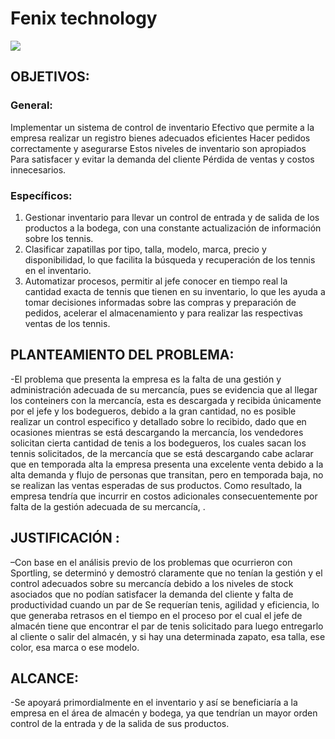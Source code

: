 
<h1 id="fenix-technology">Fenix technology</h1>
<img src="[![nuevo-logo-f-nix.png](https://i.postimg.cc/rpxbG6Gt/nuevo-logo-f-nix.png)](https://postimg.cc/nsV0ZPPH)" >
<h2 id="objetivos">OBJETIVOS:</h2>
<h3 id="general"><a href="https://github.com/CRISTIAN1000160022/NEWS-SENA#general"></a>General:</h3>
<p>Implementar un sistema de control de inventario Efectivo que permite a la empresa realizar un registro bienes adecuados eficientes Hacer pedidos correctamente y asegurarse Estos niveles de inventario son apropiados Para satisfacer y evitar la demanda del cliente Pérdida de ventas y costos innecesarios.</p>
<h3 id="específicos"><a href="https://github.com/CRISTIAN1000160022/NEWS-SENA#espec%C3%ADficos"></a>Específicos:</h3>
<ol>
<li>Gestionar inventario para llevar un control de entrada y de salida de los productos a la bodega, con una constante actualización de información sobre los tennis.</li>
<li>Clasificar zapatillas por tipo, talla, modelo, marca, precio y disponibilidad, lo que facilita la búsqueda y recuperación de los tennis en el inventario.</li>
<li>Automatizar procesos, permitir al jefe conocer en tiempo real la cantidad exacta de tennis que tienen en su inventario, lo que les ayuda a tomar decisiones informadas sobre las compras y preparación de pedidos, acelerar el almacenamiento y para realizar las respectivas ventas de los tennis.</li>
</ol>
<h2 id="planteamiento-del-problema"><a href="https://github.com/CRISTIAN1000160022/NEWS-SENA#planteamiento-del-problema"></a>PLANTEAMIENTO DEL PROBLEMA:</h2>
<p>-El problema que presenta la empresa es la falta de una gestión y administración adecuada de su mercancía, pues se evidencia que al llegar los conteiners con la mercancía, esta es descargada y recibida únicamente por el jefe y los bodegueros, debido a la gran cantidad, no es posible realizar un control especifico y detallado sobre lo recibido, dado que en ocasiones mientras se está descargando la mercancía, los vendedores solicitan cierta cantidad de tenis a los bodegueros, los cuales sacan los tennis solicitados, de la mercancía que se está descargando cabe aclarar que en temporada alta la empresa presenta una excelente venta debido a la alta demanda y flujo de personas que transitan, pero en temporada baja, no se realizan las ventas esperadas de sus productos. Como resultado, la empresa tendría que incurrir en costos adicionales consecuentemente por falta de la gestión adecuada de su mercancía, .</p>
<h2 id="justificación-"><a href="https://github.com/CRISTIAN1000160022/NEWS-SENA#justificaci%C3%B3n-"></a>JUSTIFICACIÓN :</h2>
<p>–Con base en el análisis previo de los problemas que ocurrieron con Sportling, se determinó y demostró claramente que no tenían la gestión y el control adecuados sobre su mercancía debido a los niveles de stock asociados que no podían satisfacer la demanda del cliente y falta de productividad cuando un par de Se requerían tenis, agilidad y eficiencia, lo que generaba retrasos en el tiempo en el proceso por el cual el jefe de almacén tiene que encontrar el par de tenis solicitado para luego entregarlo al cliente o salir del almacén, y si hay una determinada zapato, esa talla, ese color, esa marca o ese modelo.</p>
<h2 id="alcance"><a href="https://github.com/CRISTIAN1000160022/NEWS-SENA#alcance"></a>ALCANCE:</h2>
<p>-Se apoyará primordialmente en el inventario y así se beneficiaría a la empresa en el área de almacén y bodega, ya que tendrían un mayor orden control de la entrada y de la salida de sus productos.​</p>
